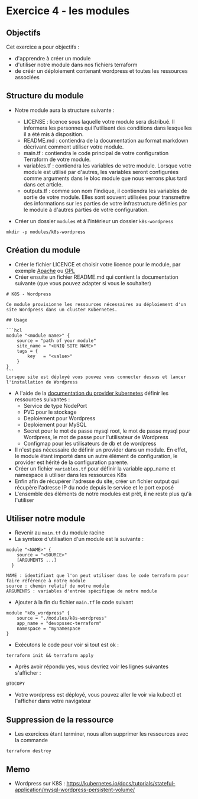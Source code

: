 # Exercice 4 - les modules

## Objectifs

Cet exercice a pour objectifs :
* d'apprendre à créer un module
* d'utiliser notre module dans nos fichiers terraform
* de créér un déploiement contenant wordpress et toutes les ressources associées


## Structure du module

* Notre module aura la structure suivante :
    * LICENSE : licence sous laquelle votre module sera distribué. Il informera les personnes qui l'utilisent des conditions dans lesquelles il a été mis à disposition.
    * README.md : contiendra de la documentation au format markdown décrivant comment utiliser votre module.
    * main.tf : contiendra le code principal de votre configuration Terraform de votre module.
    * variables.tf : contiendra les variables de votre module. Lorsque votre module est utilisé par d'autres, les variables seront configurées comme arguments dans le bloc module que nous verrons plus tard dans cet article.
    * outputs.tf : comme son nom l'indique, il contiendra les variables de sortie de votre module. Elles sont souvent utilisées pour transmettre des informations sur les parties de votre infrastructure définies par le module à d'autres parties de votre configuration.

* Créer un dossier `modules` et à l'intérieur un dossier `k8s-wordpress`
```
mkdir -p modules/k8s-wordpress
```

## Création du module

* Créer le fichier LICENCE et choisir votre licence pour le module, par exemple [Apache](https://www.apache.org/licenses/LICENSE-2.0) ou [GPL](https://www.gnu.org/licenses/gpl-3.0.html)
* Créer ensuite un fichier README.md qui contient la documentation suivante (que vous pouvez adapter si vous le souhaiter)
````
# K8S - Wordpress

Ce module provisionne les ressources nécessaires au déploiement d'un site Wordpress dans un cluster Kubernetes.

## Usage

```hcl
module "<module name>" {
    source = "path of your module"
    site_name = "<UNIQ SITE NAME>"
    tags = {
        key   = "<value>"
    }
}
```
Lorsque site est déployé vous pouvez vous connecter dessus et lancer l'installation de Wordpress
````

* A l'aide de la [documentation du provider kubernetes](https://registry.terraform.io/providers/hashicorp/kubernetes/latest/docs) définir les ressources suivantes :
    * Service de type NodePort
    * PVC pour le stockage
    * Deploiement pour Wordpress
    * Deploiement pour MySQL
    * Secret pour le mot de passe mysql root, le mot de passe mysql pour Wordpress, le mot de passe pour l'utilisateur de Wordpress
    * Configmap pour les utilisateurs de db et de wordpress
* Il n'est pas nécessaire de définir un provider dans un module. En effet, le module étant importé dans un autre élément de configuration, le provider est hérité de la configuration parente.
* Créer un fichier `variables.tf` pour définir la variable app_name et namespace à utiliser dans les ressources K8s
* Enfin afin de récupérer l'adresse du site, créer un fichier output qui récupère l'adresse IP du node depuis le service et le port exposé
* L'ensemble des éléments de notre modules est prêt, il ne reste plus qu'à l'utiliser

## Utiliser notre module

* Revenir au `main.tf` du module racine 
* La symtaxe d'utilisation d'un module est la suivante : 
```
module "<NAME>" { 
    source = "<SOURCE>" 
    [ARGUMENTS ...] 
  }
```
    NAME : identifiant que l'on peut utiliser dans le code terraform pour faire référence à notre module
    source : chemin relatif de notre module
    ARGUMENTS : variables d'entrée spécifique de notre module

* Ajouter à la fin du fichier `main.tf` le code suivant

```
module "k8s_wordpress" {
    source = "./modules/k8s-wordpress"
    app_name = "devopssec-terraform"
    namespace = "mynamespace
}
```
* Exécutons le code pour voir si tout est ok :
```
terraform init && terraform apply
```
* Après avoir répondu yes, vous devriez voir les lignes suivantes s'afficher :
```
@TOCOPY
```
* Votre wordpress est déployé, vous pouvez aller le voir via kubectl et l'afficher dans votre navigateur

## Suppression de la ressource
* Les exercices étant terminer, nous allon supprimer les ressources avec la commande 
```
terraform destroy
```

## Memo 

- Wordpress sur K8S : https://kubernetes.io/docs/tutorials/stateful-application/mysql-wordpress-persistent-volume/ 
